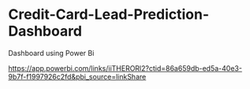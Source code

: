 # Credit-Card-Lead-Prediction-Dashboard
Dashboard using Power Bi

https://app.powerbi.com/links/iiTHERORl2?ctid=86a659db-ed5a-40e3-9b7f-f1997926c2fd&pbi_source=linkShare
